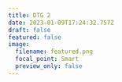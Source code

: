 ```yaml
---
title: DTG 2
date: 2023-01-09T17:24:32.757Z
draft: false
featured: false
image:
  filename: featured.png
  focal_point: Smart
  preview_only: false
---
```

